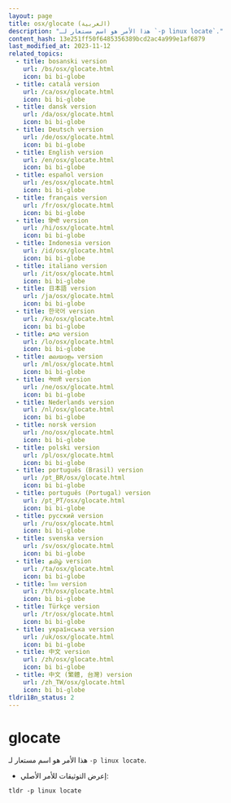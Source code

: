 ```yaml
---
layout: page
title: osx/glocate (العربية)
description: "هذا الأمر هو اسم مستعار لـ `-p linux locate`."
content_hash: 13e251ff50f6485356389bcd2ac4a999e1af6879
last_modified_at: 2023-11-12
related_topics:
  - title: bosanski version
    url: /bs/osx/glocate.html
    icon: bi bi-globe
  - title: català version
    url: /ca/osx/glocate.html
    icon: bi bi-globe
  - title: dansk version
    url: /da/osx/glocate.html
    icon: bi bi-globe
  - title: Deutsch version
    url: /de/osx/glocate.html
    icon: bi bi-globe
  - title: English version
    url: /en/osx/glocate.html
    icon: bi bi-globe
  - title: español version
    url: /es/osx/glocate.html
    icon: bi bi-globe
  - title: français version
    url: /fr/osx/glocate.html
    icon: bi bi-globe
  - title: हिन्दी version
    url: /hi/osx/glocate.html
    icon: bi bi-globe
  - title: Indonesia version
    url: /id/osx/glocate.html
    icon: bi bi-globe
  - title: italiano version
    url: /it/osx/glocate.html
    icon: bi bi-globe
  - title: 日本語 version
    url: /ja/osx/glocate.html
    icon: bi bi-globe
  - title: 한국어 version
    url: /ko/osx/glocate.html
    icon: bi bi-globe
  - title: ລາວ version
    url: /lo/osx/glocate.html
    icon: bi bi-globe
  - title: മലയാളം version
    url: /ml/osx/glocate.html
    icon: bi bi-globe
  - title: नेपाली version
    url: /ne/osx/glocate.html
    icon: bi bi-globe
  - title: Nederlands version
    url: /nl/osx/glocate.html
    icon: bi bi-globe
  - title: norsk version
    url: /no/osx/glocate.html
    icon: bi bi-globe
  - title: polski version
    url: /pl/osx/glocate.html
    icon: bi bi-globe
  - title: português (Brasil) version
    url: /pt_BR/osx/glocate.html
    icon: bi bi-globe
  - title: português (Portugal) version
    url: /pt_PT/osx/glocate.html
    icon: bi bi-globe
  - title: русский version
    url: /ru/osx/glocate.html
    icon: bi bi-globe
  - title: svenska version
    url: /sv/osx/glocate.html
    icon: bi bi-globe
  - title: தமிழ் version
    url: /ta/osx/glocate.html
    icon: bi bi-globe
  - title: ไทย version
    url: /th/osx/glocate.html
    icon: bi bi-globe
  - title: Türkçe version
    url: /tr/osx/glocate.html
    icon: bi bi-globe
  - title: українська version
    url: /uk/osx/glocate.html
    icon: bi bi-globe
  - title: 中文 version
    url: /zh/osx/glocate.html
    icon: bi bi-globe
  - title: 中文 (繁體, 台灣) version
    url: /zh_TW/osx/glocate.html
    icon: bi bi-globe
tldri18n_status: 2
---
```

# glocate

هذا الأمر هو اسم مستعار لـ `-p linux locate`.

- إعرض التوثيقات للأمر الأصلي:

`tldr -p linux locate`
